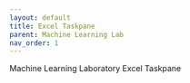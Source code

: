 ```yaml
---
layout: default
title: Excel Taskpane
parent: Machine Learning Lab
nav_order: 1
---
```

Machine Learning Laboratory Excel Taskpane